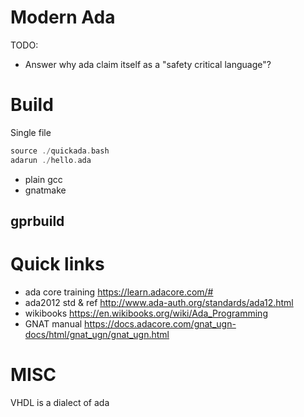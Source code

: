 # Modern Ada

TODO:

+ Answer why ada claim itself as a "safety critical language"?

# Build

Single file
```ada
source ./quickada.bash
adarun ./hello.ada
```

+ plain gcc
+ gnatmake

## gprbuild

# Quick links

+ ada core training <https://learn.adacore.com/#>
+ ada2012 std & ref <http://www.ada-auth.org/standards/ada12.html>
+ wikibooks <https://en.wikibooks.org/wiki/Ada_Programming>
+ GNAT manual <https://docs.adacore.com/gnat_ugn-docs/html/gnat_ugn/gnat_ugn.html>

# MISC

VHDL is a dialect of ada